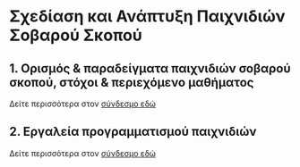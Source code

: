 # Σχεδίαση και Ανάπτυξη Παιχνιδιών Σοβαρού Σκοπού

## 1. Ορισμός & παραδείγματα παιχνιδιών σοβαρού σκοπού, στόχοι & περιεχόμενο μαθήματος

Δείτε περισσότερα στον [σύνδεσμο εδώ](1st_lecture.md)

## 2. Εργαλεία προγραμματισμού παιχνιδιών

Δείτε περισσότερα στον [σύνδεσμο εδώ](2nd_lecture.md)
